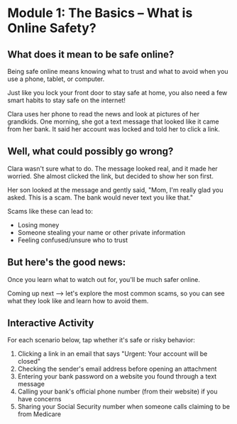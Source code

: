 # Module 1: The Basics – What is Online Safety?

## What does it mean to be safe online?

Being safe online means knowing what to trust and what to avoid when you use a phone, tablet, or computer.  

Just like you lock your front door to stay safe at home, you also need a few smart habits to stay safe on the internet!  

Clara uses her phone to read the news and look at pictures of her grandkids. One morning, she got a text message that looked like it came from her bank. It said her account was locked and told her to click a link.

## Well, what could possibly go wrong?

Clara wasn't sure what to do. The message looked real, and it made her worried. She almost clicked the link, but decided to show her son first.

Her son looked at the message and gently said, "Mom, I'm really glad you asked. This is a scam. The bank would never text you like that."

Scams like these can lead to:

- Losing money  
- Someone stealing your name or other private information  
- Feeling confused/unsure who to trust 

## But here's the good news: 

Once you learn what to watch out for, you'll be much safer online.

Coming up next —> let's explore the most common scams, so you can see what they look like and learn how to avoid them.

## Interactive Activity

For each scenario below, tap whether it's safe or risky behavior:

1. Clicking a link in an email that says "Urgent: Your account will be closed"
2. Checking the sender's email address before opening an attachment
3. Entering your bank password on a website you found through a text message
4. Calling your bank's official phone number (from their website) if you have concerns
5. Sharing your Social Security number when someone calls claiming to be from Medicare
